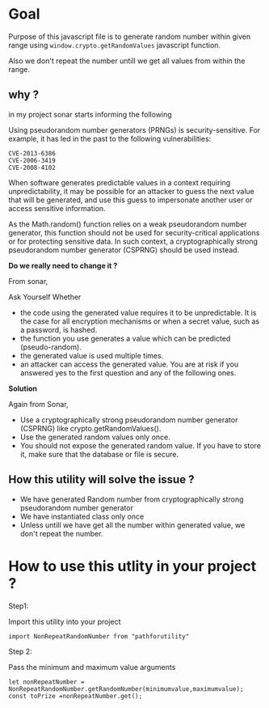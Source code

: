 # Goal

Purpose of this javascript file is to generate random number within given range using  `window.crypto.getRandomValues` javascript function. 

Also we don't repeat the number untill we get all values from within the range.

## why ?

in my project sonar starts informing the following

Using pseudorandom number generators (PRNGs) is security-sensitive. For example, it has led in the past to the following vulnerabilities:

    CVE-2013-6386
    CVE-2006-3419
    CVE-2008-4102

When software generates predictable values in a context requiring unpredictability, it may be possible for an attacker to guess the next value that will be generated, and use this guess to impersonate another user or access sensitive information.

As the Math.random() function relies on a weak pseudorandom number generator, this function should not be used for security-critical applications or for protecting sensitive data. In such context, a cryptographically strong pseudorandom number generator (CSPRNG) should be used instead.

**Do we really need to change it ?**
 
 From sonar,

Ask Yourself Whether
* the code using the generated value requires it to be unpredictable. It is the case for all encryption mechanisms or when a secret value, such as a password, is hashed.
* the function you use generates a value which can be predicted (pseudo-random).
* the generated value is used multiple times.
* an attacker can access the generated value.
You are at risk if you answered yes to the first question and any of the following ones.

**Solution**

Again from Sonar,

* Use a cryptographically strong pseudorandom number generator (CSPRNG) like crypto.getRandomValues().
* Use the generated random values only once.
* You should not expose the generated random value. If you have to store it, make sure that the database or file is secure.

## How this utility will solve the issue ?

* We have generated Random number from cryptographically strong pseudorandom number generator
* We have instantiated class only once
* Unless untill we have get all the number within generated value, we don't repeat the number.

# How to use this utlity in your project ?

Step1: 

Import this utility into your project

    import NonRepeatRandomNumber from "pathforutility"

Step 2:

Pass the minimum and maximum value arguments 

    let nonRepeatNumber = NonRepeatRandomNumber.getRandomNumber(minimumvalue,maximumvalue);
    const toPrize =nonRepeatNumber.get();


